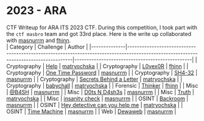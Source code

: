 # 2023 - ARA
CTF Writeup for ARA ITS 2023 CTF. During this competition, I took part with the `ctf masbro` team and got 33rd place. Here is the write up collaborated with [masnurrm](https://github.com/masnurrm) and [fhinn](https://github.com/fhinnn). <br />
| Category     | Challenge                                                                                                                           | Author                                         |
|--------------|-------------------------------------------------------------------------------------------------------------------------------------|------------------------------------------------|
| Cryptography | [Help](https://github.com/elshiraphine/ctf-writeup/tree/main/2023-ARA/Cryptography-Help)                                            | [matryochska](https://github.com/elshiraphine) |
| Cryptography | [L0vex0R](https://github.com/elshiraphine/ctf-writeup/tree/main/2023-ARA/Cryptography-L0vex0R)                                      | [fhinn](https://github.com/fhinnn)             |
| Cryptography | [One Time Password](https://github.com/elshiraphine/ctf-writeup/tree/main/2023-ARA/Cryptography-One-Time-Password)                  | [masnurrm](https://github.com/masnurrm)        |
| Cryptography | [SH4-32](https://github.com/elshiraphine/ctf-writeup/tree/main/2023-ARA/Cryptography-SH4-32)                                        | [masnurrm](https://github.com/masnurrm)        |
| Cryptography | [Secrets Behind a Letter](https://github.com/elshiraphine/ctf-writeup/tree/main/2023-ARA/Cryptography-Secrets-Behind-a-Letter)      | [matryochska](https://github.com/elshiraphine) |
| Cryptography | [babychall](https://github.com/elshiraphine/ctf-writeup/tree/main/2023-ARA/Cryptography-babychall)                                  | [matryochska](https://github.com/elshiraphine) |
| Forensic     | [Thinker](https://github.com/elshiraphine/ctf-writeup/tree/main/2023-ARA/Forensic-Thinker)                                          | [fhinn](https://github.com/fhinnn)             |
| Misc         | [@B4SH](https://github.com/elshiraphine/ctf-writeup/tree/main/2023-ARA/Misc-%40B4SH)                                                | [masnurrm](https://github.com/masnurrm)        |
| Misc         | [D0ts N D4sh3s](https://github.com/elshiraphine/ctf-writeup/tree/main/2023-ARA/Misc-D0ts-N-D4sh3s)                                  | [masnurrm](https://github.com/masnurrm)        |
| Misc         | [Truth](https://github.com/elshiraphine/ctf-writeup/tree/main/2023-ARA/Misc-Truth)                                                  | [matryochska](https://github.com/elshiraphine) |
| Misc         | [insanity check](https://github.com/elshiraphine/ctf-writeup/tree/main/2023-ARA/Misc-in-sanity-check)                               | [masnurrm](https://github.com/masnurrm)        |
| OSINT        | [Backroom](https://github.com/elshiraphine/ctf-writeup/tree/main/2023-ARA/OSINT-Backroom)                                           | [masnurrm](https://github.com/masnurrm)        |
| OSINT        | [Hey detective can you help me](https://github.com/elshiraphine/ctf-writeup/tree/main/2023-ARA/OSINT-Hey-detective-can-you-help-me) | [matryochska](https://github.com/elshiraphine) |
| OSINT        | [Time Machine](https://github.com/elshiraphine/ctf-writeup/tree/main/2023-ARA/OSINT-Time-Machine)                                   | [masnurrm](https://github.com/masnurrm)        |
| Web          | [Dewaweb](https://github.com/elshiraphine/ctf-writeup/tree/main/2023-ARA/Web-Exploitation-Dewaweb)                                  | [masnurrm](https://github.com/masnurrm)        |